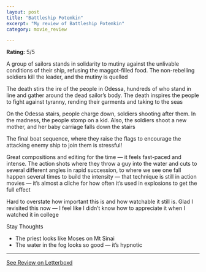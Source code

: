 ```yaml
---
layout: post
title: "Battleship Potemkin"
excerpt: "My review of Battleship Potemkin"
category: movie_review

---
```


**Rating:** 5/5

A group of sailors stands in solidarity to mutiny against the unlivable conditions of their ship, refusing the maggot-filled food. The non-rebelling soldiers kill the leader, and the mutiny is quelled

The death stirs the ire of the people in Odessa, hundreds of who stand in line and gather around the dead sailor’s body. The death inspires the people to fight against tyranny, rending their garments and taking to the seas

On the Odessa stairs, people charge down, soldiers shooting after them. In the madness, the people stomp on a kid. Also, the soldiers shoot a new mother, and her baby carriage falls down the stairs

The final boat sequence, where they raise the flags to encourage the attacking enemy ship to join them is stressful!

Great compositions and editing for the time — it feels fast-paced and intense. The action shots where they throw a guy into the water and cuts to several different angles in rapid succession, to where we see one fall happen several times to build the intensity — that technique is still in action movies — it’s almost a cliche for how often it’s used in explosions to get the full effect

Hard to overstate how important this is and how watchable it still is. Glad I revisited this now — I feel like I didn’t know how to appreciate it when I watched it in college

Stay Thoughts
* The priest looks like Moses on Mt Sinai
* The water in the fog looks so good — it’s hypnotic

<hr>

[See Review on Letterboxd](https://boxd.it/4jmP5t)

